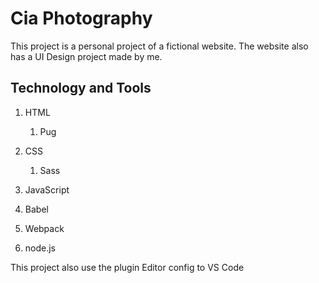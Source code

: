 # Cia Photography

This project is a personal project of a fictional website.
The website also has a UI Design project made by me.

## Technology and Tools

1. HTML

   1. Pug

2. CSS

   1. Sass

3. JavaScript
4. Babel
5. Webpack
6. node.js

This project also use the plugin Editor config to VS Code
